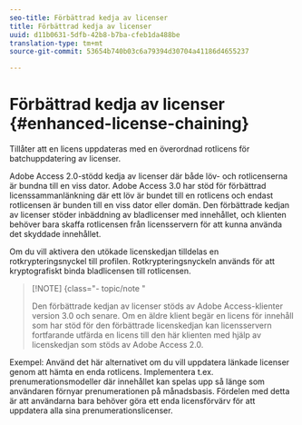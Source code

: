 ```yaml
---
seo-title: Förbättrad kedja av licenser
title: Förbättrad kedja av licenser
uuid: d11b0631-5dfb-42b8-b7ba-cfeb1da488be
translation-type: tm+mt
source-git-commit: 53654b740b03c6a79394d30704a41186d4655237

---
```



# Förbättrad kedja av licenser {#enhanced-license-chaining}

Tillåter att en licens uppdateras med en överordnad rotlicens för batchuppdatering av licenser.

Adobe Access 2.0-stödd kedja av licenser där både löv- och rotlicenserna är bundna till en viss dator. Adobe Access 3.0 har stöd för förbättrad licenssammanlänkning där ett löv är bundet till en rotlicens och endast rotlicensen är bunden till en viss dator eller domän. Den förbättrade kedjan av licenser stöder inbäddning av bladlicenser med innehållet, och klienten behöver bara skaffa rotlicensen från licensservern för att kunna använda det skyddade innehållet.

Om du vill aktivera den utökade licenskedjan tilldelas en rotkrypteringsnyckel till profilen. Rotkrypteringsnyckeln används för att kryptografiskt binda bladlicensen till rotlicensen.

>[!NOTE] {class=&quot;- topic/note &quot;
>
>Den förbättrade kedjan av licenser stöds av Adobe Access-klienter version 3.0 och senare. Om en äldre klient begär en licens för innehåll som har stöd för den förbättrade licenskedjan kan licensservern fortfarande utfärda en licens till den här klienten med hjälp av licenskedjan som stöds av Adobe Access 2.0.

Exempel: Använd det här alternativet om du vill uppdatera länkade licenser genom att hämta en enda rotlicens. Implementera t.ex. prenumerationsmodeller där innehållet kan spelas upp så länge som användaren förnyar prenumerationen på månadsbasis. Fördelen med detta är att användarna bara behöver göra ett enda licensförvärv för att uppdatera alla sina prenumerationslicenser.

